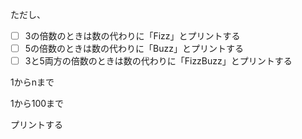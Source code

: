 ただし、

- [ ] 3の倍数のときは数の代わりに「Fizz」とプリントする
- [ ] 5の倍数のときは数の代わりに「Buzz」とプリントする
- [ ] 3と5両方の倍数のときは数の代わりに「FizzBuzz」とプリントする

1からnまで

1から100まで

プリントする